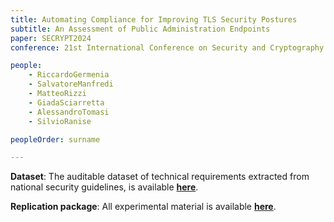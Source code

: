 ```yaml
---
title: Automating Compliance for Improving TLS Security Postures
subtitle: An Assessment of Public Administration Endpoints
paper: SECRYPT2024
conference: 21st International Conference on Security and Cryptography (SECRYPT 2024)

people:
    - RiccardoGermenia
    - SalvatoreManfredi
    - MatteoRizzi
    - GiadaSciarretta
    - AlessandroTomasi
    - SilvioRanise

peopleOrder: surname

---
```


**Dataset**:
The auditable dataset of technical requirements extracted from national security guidelines, is available [**here**](https://github.com/stfbk/tls-compliance-dataset).

**Replication package**:
All experimental material is available [**here**](https://fbk-my.sharepoint.com/:f:/g/personal/smanfredi_fbk_eu/Em_4FopHKFBMrpT4tG-ccvQBv10KjilUhxtCmRDN7m3GDw?e=vixPPy).
